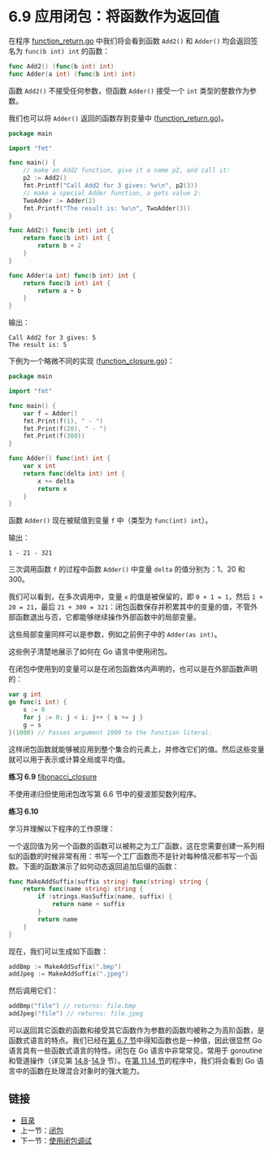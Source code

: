 # 6.9 应用闭包：将函数作为返回值

在程序 [function_return.go](examples/chapter_6/function_return.go) 中我们将会看到函数 `Add2()` 和 `Adder()` 均会返回签名为 `func(b int) int` 的函数：

```go
func Add2() (func(b int) int)
func Adder(a int) (func(b int) int)
```

函数 `Add2()` 不接受任何参数，但函数 `Adder()` 接受一个 `int` 类型的整数作为参数。

我们也可以将 `Adder()` 返回的函数存到变量中 ([function_return.go](examples/chapter_6/function_return.go))。

```go
package main

import "fmt"

func main() {
	// make an Add2 function, give it a name p2, and call it:
	p2 := Add2()
	fmt.Printf("Call Add2 for 3 gives: %v\n", p2(3))
	// make a special Adder function, a gets value 2:
	TwoAdder := Adder(2)
	fmt.Printf("The result is: %v\n", TwoAdder(3))
}

func Add2() func(b int) int {
	return func(b int) int {
		return b + 2
	}
}

func Adder(a int) func(b int) int {
	return func(b int) int {
		return a + b
	}
}
```

输出：

```
Call Add2 for 3 gives: 5
The result is: 5
```

下例为一个略微不同的实现 ([function_closure.go](examples/chapter_6/function_closure.go))：

```go
package main

import "fmt"

func main() {
	var f = Adder()
	fmt.Print(f(1), " - ")
	fmt.Print(f(20), " - ")
	fmt.Print(f(300))
}

func Adder() func(int) int {
	var x int
	return func(delta int) int {
		x += delta
		return x
	}
}
```

函数 `Adder()` 现在被赋值到变量 `f` 中（类型为 `func(int) int`）。

输出：

	1 - 21 - 321

三次调用函数 `f` 的过程中函数 `Adder()` 中变量 `delta` 的值分别为：1、20 和 300。

我们可以看到，在多次调用中，变量 `x` 的值是被保留的，即 `0 + 1 = 1`，然后 `1 + 20 = 21`，最后 `21 + 300 = 321`：闭包函数保存并积累其中的变量的值，不管外部函数退出与否，它都能够继续操作外部函数中的局部变量。

这些局部变量同样可以是参数，例如之前例子中的 `Adder(as int)`。

这些例子清楚地展示了如何在 Go 语言中使用闭包。

在闭包中使用到的变量可以是在闭包函数体内声明的，也可以是在外部函数声明的：

```go
var g int
go func(i int) {
	s := 0
	for j := 0; j < i; j++ { s += j }
	g = s
}(1000) // Passes argument 1000 to the function literal.
```

这样闭包函数就能够被应用到整个集合的元素上，并修改它们的值。然后这些变量就可以用于表示或计算全局或平均值。

**练习 6.9** [fibonacci_closure](exercises/chapter_6/fibonacci_closure.go)

不使用递归但使用闭包改写第 6.6 节中的斐波那契数列程序。

**练习 6.10** 

学习并理解以下程序的工作原理：

一个返回值为另一个函数的函数可以被称之为工厂函数，这在您需要创建一系列相似的函数的时候非常有用：书写一个工厂函数而不是针对每种情况都书写一个函数。下面的函数演示了如何动态返回追加后缀的函数：

```go
func MakeAddSuffix(suffix string) func(string) string {
	return func(name string) string {
		if !strings.HasSuffix(name, suffix) {
			return name + suffix
		}
		return name
	}
}
```

现在，我们可以生成如下函数：

```go
addBmp := MakeAddSuffix(".bmp")
addJpeg := MakeAddSuffix(".jpeg")
```

然后调用它们：

```go
addBmp("file") // returns: file.bmp
addJpeg("file") // returns: file.jpeg
```

可以返回其它函数的函数和接受其它函数作为参数的函数均被称之为高阶函数，是函数式语言的特点。我们已经在[第 6.7 节](06.7.md)中得知函数也是一种值，因此很显然 Go 语言具有一些函数式语言的特性。闭包在 Go 语言中非常常见，常用于 goroutine 和管道操作（详见第 [14.8](14.8.md)-[14.9](14.9.md) 节）。在[第 11.14 节](11.14.md)的程序中，我们将会看到 Go 语言中的函数在处理混合对象时的强大能力。

## 链接

- [目录](getting-started.md)
- 上一节：[闭包](06.8.md)
- 下一节：[使用闭包调试](06.10.md)
